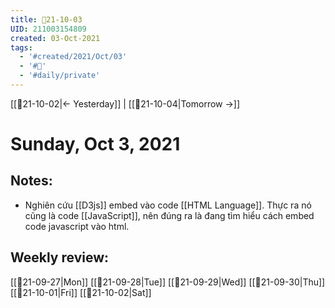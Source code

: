 ```yaml
---
title: 📝21-10-03
UID: 211003154809
created: 03-Oct-2021
tags:
  - '#created/2021/Oct/03'
  - '#📅'
  - '#daily/private'
---
```

[[📝21-10-02|<- Yesterday]] | [[📝21-10-04|Tomorrow ->]]
# Sunday, Oct 3, 2021

## Notes:
- Nghiên cứu [[D3js]] embed vào code [[HTML Language]]. Thực ra nó cũng là code [[JavaScript]], nên đúng ra là đang tìm hiểu cách embed code javascript vào html.

## Weekly review:
[[📝21-09-27|Mon]]
[[📝21-09-28|Tue]]
[[📝21-09-29|Wed]]
[[📝21-09-30|Thu]]
[[📝21-10-01|Fri]]
[[📝21-10-02|Sat]]

